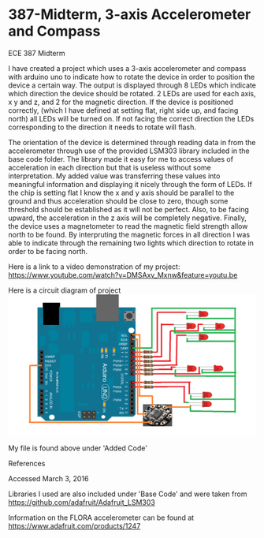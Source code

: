 # 387-Midterm, 3-axis Accelerometer and Compass 
ECE 387 Midterm 

  I have created a project which uses a 3-axis accelerometer and compass with arduino uno to indicate how to rotate the device in order to position the device a certain way. The output is displayed through 8 LEDs which indicate which direction the device should be rotated. 2 LEDs are used for each axis, x y and z, and 2 for the magnetic direction. If the device is positioned correctly, (which I have defined at setting flat, right side up, and facing north) all LEDs will be turned on. If not facing the correct direction the LEDs corresponding to the direction it needs to rotate will flash. 
  
  The orientation of the device is determined through reading data in from the accelerometer through use of the provided LSM303 library included in the base code folder. The library made it easy for me to access values of acceleration in each direction but that is useless without some interpretation. My added value was transferring these values into meaningful information and displaying it nicely through the form of LEDs. If the chip is setting flat I know the x and y axis should be parallel to the ground and thus acceleration should be close to zero, though some threshold should be established as it will not be perfect. Also, to be facing upward, the acceleration in the z axis will be completely negative. Finally, the device uses a magnetometer to read the magnetic field strength allow north to be found. By interpruting the magnetic forces in all direction I was able to indicate through the remaining two lights which direction to rotate in order to be facing north. 
  
Here is a link to a video demonstration of my project: https://www.youtube.com/watch?v=DMSAxv_Mxnw&feature=youtu.be  
  
Here is a circuit diagram of project
![alt tag](https://github.com/sulliv35/387-Midterm/blob/master/ece387Midterm1.png)

My file is found above under 'Added Code'

References

Accessed March 3, 2016

Libraries I used are also included under 'Base Code' and were taken from https://github.com/adafruit/Adafruit_LSM303

Information on the FLORA accelerometer can be found at https://www.adafruit.com/products/1247 

